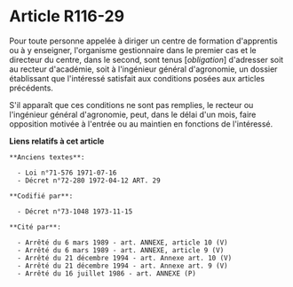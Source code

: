 # Article R116-29

Pour toute personne appelée à diriger un centre de formation d'apprentis ou à y enseigner, l'organisme gestionnaire dans le
premier cas et le directeur du centre, dans le second, sont tenus [*obligation*] d'adresser soit au recteur d'académie, soit
à l'ingénieur général d'agronomie, un dossier établissant que l'intéressé satisfait aux conditions posées aux articles
précédents.

S'il apparaît que ces conditions ne sont pas remplies, le recteur ou l'ingénieur général d'agronomie, peut, dans le délai
d'un mois, faire opposition motivée à l'entrée ou au maintien en fonctions de l'intéressé.

**Liens relatifs à cet article**

	**Anciens textes**:

	  - Loi n°71-576 1971-07-16
	  - Décret n°72-280 1972-04-12 ART. 29

	**Codifié par**:

	  - Décret n°73-1048 1973-11-15

	**Cité par**:

	  - Arrêté du 6 mars 1989 - art. ANNEXE, article 10 (V)
	  - Arrêté du 6 mars 1989 - art. ANNEXE, article 9 (V)
	  - Arrêté du 21 décembre 1994 - art. Annexe art. 10 (V)
	  - Arrêté du 21 décembre 1994 - art. Annexe art. 9 (V)
	  - Arrêté du 16 juillet 1986 - art. ANNEXE (P)
